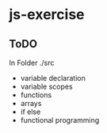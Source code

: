 # js-exercise

## ToDO

In Folder ./src

- variable declaration
- variable scopes
- functions
- arrays
- if else
- functional programming
